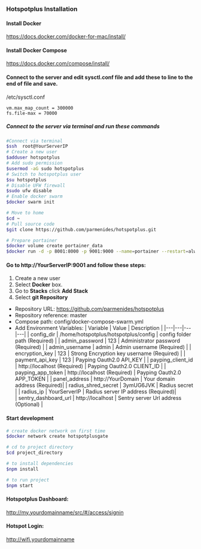 ### Hotspotplus Installation

#### Install Docker
https://docs.docker.com/docker-for-mac/install/

#### Install Docker Compose
https://docs.docker.com/compose/install/
#### Connect to the server and edit sysctl.conf file and add these to line to the end of file and save.
/etc/sysctl.conf
```config
vm.max_map_count = 300000
fs.file-max = 70000
```
##### Connect to the server via terminal and run these commands
```bash
#Connect via terminal
$ssh  root@YourServerIP
# Create a new user
$adduser hotspotplus
# Add sudo permission
$usermod -aG sudo hotspotplus
# Switch to hotspotplus user
$su hotspotplus
# Disable UFW firewall
$sudo ufw disable
# Enable docker swarm
$docker swarm init

# Move to home 
$cd ~
# Pull source code
$git clone https://github.com/parmenides/hotspotplus.git

# Prepare portainer
$docker volume create portainer_data
$docker run -d -p 8001:8000 -p 9001:9000 --name=portainer --restart=always -v /var/run/docker.sock:/var/run/docker.sock -v portainer_data:/data portainer/portainer-ce
```

#### Go to http://YourServerIP:9001 and follow these steps:
1. Create a new user 
2. Select **Docker** box.
3. Go to **Stacks** click **Add Stack**
4. Select **git Repository**
- Repository URL: https://github.com/parmenides/hotspotplus
- Repository reference: master
- Compose path: config/docker-compose-swarm.yml
- Add Environment Variables:
  | Variable   | Value | Description |
  |---|---|---|---| 
  | config_dir | /home/hotspotplus/hotspotplus/config | config folder path (Required) |
  | admin_password | 123 | Administrator password (Required) | 
  | admin_username | admin | Admin username (Required) |
  | encryption_key | 123 | Strong Encryption key username (Required) |
  | payment_api_key | 123 | Payping Oauth2.0 API_KEY | 
  | payping_client_id | http://localhost (Required) | Payping Oauth2.0 CLIENT_ID | 
  | payping_app_token | http://localhost (Required) | Payping Oauth2.0 APP_TOKEN | 
  | panel_address | http://YourDomain | Your domain address (Required)|
  | radius_shred_secret | 3ymUG6JVK | Radius secret | 
  | radius_ip | YourServerIP | Radius server IP address (Required)|  
  | sentry_dashboard_url | http://localhost | Sentry server Url address (Optional) |  


#### Start development
```bash
# create docker network on first time
$docker network create hotspotplusgate

# cd to project directory
$cd project_directory

# to install dependencies
$npm install

# to run project
$npm start
```

#### Hotspotplus Dashboard:
http://my.yourdomainname/src/#/access/signin

#### Hotspot Login:
http://wifi.yourdomainname
